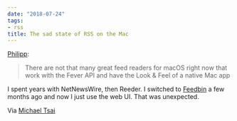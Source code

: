 ```yaml
---
date: "2018-07-24"
tags:
- rss
title: The sad state of RSS on the Mac
---
```


[Philipp][1]:

> There are not that many great feed readers for macOS right now that work with the Fever API and have the Look & Feel of a native Mac app

I spent years with NetNewsWire, then Reeder. I switched to [Feedbin][2] a few months ago and now I just use the web UI. That was unexpected.

Via [Michael Tsai][3]

[1]:	https://blog.notmyhostna.me/sad-state-of-rss-on-the-mac/
[2]:	https://feedbin.com
[3]:	https://mjtsai.com/blog/2018/07/24/the-state-of-rss-on-the-mac/

